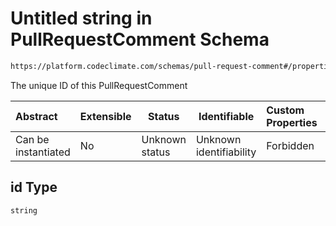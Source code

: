# Untitled string in PullRequestComment Schema

```txt
https://platform.codeclimate.com/schemas/pull-request-comment#/properties/id
```

The unique ID of this PullRequestComment


| Abstract            | Extensible | Status         | Identifiable            | Custom Properties | Additional Properties | Access Restrictions | Defined In                                                                                              |
| :------------------ | ---------- | -------------- | ----------------------- | :---------------- | --------------------- | ------------------- | ------------------------------------------------------------------------------------------------------- |
| Can be instantiated | No         | Unknown status | Unknown identifiability | Forbidden         | Allowed               | none                | [PullRequestComment.schema.json\*](../../schemas/PullRequestComment.schema.json "open original schema") |

## id Type

`string`
